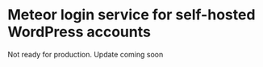 # Meteor login service for self-hosted WordPress accounts

Not ready for production. Update coming soon

